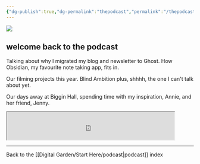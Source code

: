 ```yaml
---
{"dg-publish":true,"dg-permalink":"thepodcast","permalink":"/thepodcast/","created":"","updated":""}
---
```



![](https://source.unsplash.com/Y20JJ_ddy9M/1900x1200)

## welcome back to the podcast

Talking about why I migrated my blog and newsletter to Ghost. How Obsidian, my favourite note taking app, fits in.

Our filming projects this year. Blind Ambition plus, shhhh, the one I can't talk about yet.

Our days away at Biggin Hall, spending time with my inspiration, Annie, and her friend, Jenny.

<iframe src="https://drive.google.com/file/d/1yMjw9QtHIs2phWhPZ06lBgr6BzOTThVk/preview" width="450" height="75" allow="autoplay"></iframe>

---

Back to the [[Digital Garden/Start Here/podcast\|podcast]] index
